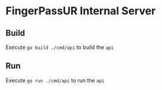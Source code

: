 # FingerPassUR Internal Server

## Build
Execute `go build ./cmd/api` to build the `api`

## Run
Execute `go run ./cmd/api` to run the `api`
